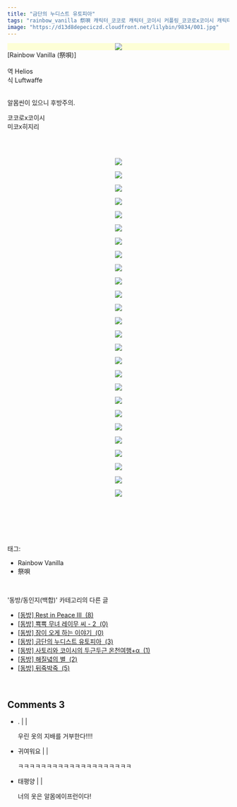 ```yaml
---
title: "금단의 누디스트 유토피아"
tags: "rainbow_vanilla 祭唄 캐릭터_코코로 캐릭터_코이시 커플링_코코로x코이시 캐릭터_미코 캐릭터_히지리 커플링_미코x히지리 동방／동인지(백합)"
image: "https://d13d8depeciczd.cloudfront.net/lilybin/9834/001.jpg"
---
```

<div class="article">
<div class="area_view">
<div style="text-align: left;"><span class="imageblock" style="display:inline-block;width:764px;color: rgb(185, 185, 187); text-align: center; background-color: rgb(253, 254, 214);;height:auto;max-width:100%"><img src="{{ site.imgserver12 }}/lilybin/9834/001.jpg"/></span><br/>[Rainbow Vanilla (祭唄)]<br/><br/>역 Helios<br/>식 Luftwaffe</div><div style="text-align: left;"><br/></div><div style="text-align: left;"><p>알몸씬이 있으니 후방주의.</p><p>코코로x코이시<br/>미코x히지리<br/><br/></p><p style="text-align: left;"></p><p style="text-align: center; clear: none; float: none;"><br/></p><p style="text-align: center; clear: none; float: none;"><span class="imageblock" style="display:inline-block;width:764px;;height:auto;max-width:100%"><img src="{{ site.imgserver12 }}/lilybin/9834/002.jpg"/></span></p><p style="text-align: center; clear: none; float: none;"><span class="imageblock" style="display:inline-block;width:764px;;height:auto;max-width:100%"><img src="{{ site.imgserver12 }}/lilybin/9834/003.jpg"/></span></p><p style="text-align: center; clear: none; float: none;"><span class="imageblock" style="display:inline-block;width:764px;;height:auto;max-width:100%"><img src="{{ site.imgserver12 }}/lilybin/9834/004.jpg"/></span></p><p style="text-align: center; clear: none; float: none;"><span class="imageblock" style="display:inline-block;width:764px;;height:auto;max-width:100%"><img src="{{ site.imgserver12 }}/lilybin/9834/005.jpg"/></span></p><p style="text-align: center; clear: none; float: none;"><span class="imageblock" style="display:inline-block;width:764px;;height:auto;max-width:100%"><img src="{{ site.imgserver12 }}/lilybin/9834/006.jpg"/></span></p><p style="text-align: center; clear: none; float: none;"><span class="imageblock" style="display:inline-block;width:764px;;height:auto;max-width:100%"><img src="{{ site.imgserver12 }}/lilybin/9834/007.jpg"/></span></p><p style="text-align: center; clear: none; float: none;"><span class="imageblock" style="display:inline-block;width:764px;;height:auto;max-width:100%"><img src="{{ site.imgserver12 }}/lilybin/9834/008.jpg"/></span></p><p style="text-align: center; clear: none; float: none;"><span class="imageblock" style="display:inline-block;width:764px;;height:auto;max-width:100%"><img src="{{ site.imgserver12 }}/lilybin/9834/009.jpg"/></span></p><p style="text-align: center; clear: none; float: none;"><span class="imageblock" style="display:inline-block;width:764px;;height:auto;max-width:100%"><img src="{{ site.imgserver12 }}/lilybin/9834/010.jpg"/></span></p><p style="text-align: center; clear: none; float: none;"><span class="imageblock" style="display:inline-block;width:764px;;height:auto;max-width:100%"><img src="{{ site.imgserver12 }}/lilybin/9834/011.jpg"/></span></p><p style="text-align: center; clear: none; float: none;"><span class="imageblock" style="display:inline-block;width:764px;;height:auto;max-width:100%"><img src="{{ site.imgserver12 }}/lilybin/9834/012.jpg"/></span></p><p style="text-align: center; clear: none; float: none;"><span class="imageblock" style="display:inline-block;width:764px;;height:auto;max-width:100%"><img src="{{ site.imgserver12 }}/lilybin/9834/013.jpg"/></span></p><p style="text-align: center; clear: none; float: none;"><span class="imageblock" style="display:inline-block;width:764px;;height:auto;max-width:100%"><img src="{{ site.imgserver12 }}/lilybin/9834/014.jpg"/></span></p><p style="text-align: center; clear: none; float: none;"><span class="imageblock" style="display:inline-block;width:764px;;height:auto;max-width:100%"><img src="{{ site.imgserver12 }}/lilybin/9834/015.jpg"/></span></p><p style="text-align: center; clear: none; float: none;"><span class="imageblock" style="display:inline-block;width:764px;;height:auto;max-width:100%"><img src="{{ site.imgserver12 }}/lilybin/9834/016.jpg"/></span></p><p style="text-align: center; clear: none; float: none;"><span class="imageblock" style="display:inline-block;width:764px;;height:auto;max-width:100%"><img src="{{ site.imgserver12 }}/lilybin/9834/017.jpg"/></span></p><p style="text-align: center; clear: none; float: none;"><span class="imageblock" style="display:inline-block;width:764px;;height:auto;max-width:100%"><img src="{{ site.imgserver12 }}/lilybin/9834/018.jpg"/></span></p><p style="text-align: center; clear: none; float: none;"><span class="imageblock" style="display:inline-block;width:764px;;height:auto;max-width:100%"><img src="{{ site.imgserver12 }}/lilybin/9834/019.jpg"/></span></p><p style="text-align: center; clear: none; float: none;"><span class="imageblock" style="display:inline-block;width:764px;;height:auto;max-width:100%"><img src="{{ site.imgserver12 }}/lilybin/9834/020.jpg"/></span></p><p style="text-align: center; clear: none; float: none;"><span class="imageblock" style="display:inline-block;width:764px;;height:auto;max-width:100%"><img src="{{ site.imgserver12 }}/lilybin/9834/021.jpg"/></span></p><p style="text-align: center; clear: none; float: none;"><span class="imageblock" style="display:inline-block;width:764px;;height:auto;max-width:100%"><img src="{{ site.imgserver12 }}/lilybin/9834/022.jpg"/></span></p><p style="text-align: center; clear: none; float: none;"><span class="imageblock" style="display:inline-block;width:764px;;height:auto;max-width:100%"><img src="{{ site.imgserver12 }}/lilybin/9834/023.jpg"/></span></p><p style="text-align: center; clear: none; float: none;"><span class="imageblock" style="display:inline-block;width:764px;;height:auto;max-width:100%"><img src="{{ site.imgserver12 }}/lilybin/9834/024.jpg"/></span></p><p style="text-align: center; clear: none; float: none;"><span class="imageblock" style="display:inline-block;width:764px;;height:auto;max-width:100%"><img src="{{ site.imgserver12 }}/lilybin/9834/025.jpg"/></span></p><p style="text-align: center; clear: none; float: none;"><span class="imageblock" style="display:inline-block;width:764px;;height:auto;max-width:100%"><img src="{{ site.imgserver12 }}/lilybin/9834/026.jpg"/></span></p><p style="text-align: center; clear: none; float: none;"><span class="imageblock" style="display:inline-block;width:764px;;height:auto;max-width:100%"><img src="{{ site.imgserver12 }}/lilybin/9834/027.jpg"/></span></p><p style="text-align: left;"><br/></p></div><p><br/></p>
</div></div><br/>
<div class="tagTrail">
<p>태그: </p>
<ul>
<li>Rainbow Vanilla</li>
<li>祭唄</li>
</ul>
</div><br/>
<div class="another">
<p>'동방/동인지(백합)' 카테고리의 다른 글</p>
<ul>
<li><a href="/lilybin_9767">
[동방] Rest in Peace III  (8)
</a></li>
<li><a href="/lilybin_9647">
[동방] 뾱뾱 무녀 레이무 씨 - 2  (0)
</a></li>
<li><a href="/lilybin_9833">
[동방] 잠이 오게 하는 이야기  (0)
</a></li>
<li><a href="/lilybin_9834">
[동방] 금단의 누디스트 유토피아  (3)
</a></li>
<li><a href="/lilybin_9835">
[동방] 사토리와 코이시의 두근두근 온천여행+α  (1)
</a></li>
<li><a href="/lilybin_9798">
[동방] 해질녘의 별  (2)
</a></li>
<li><a href="/lilybin_9726">
[동방] 뒤죽박죽  (5)
</a></li>
</ul>
</div><br/>
<div class="comment">
<h2 class="bold">Comments <span id="commentCount9834">3</span></h2>
<div style="clear:both;">
<div id="entry9834Comment" style="display:block">
<ul class="list_reply">
<li class="rp_general" id="comment13399620">
<div class="post-comment">
<div>
<span>
<i class="fa fa-user"></i>. |
                                |
                               
</span>
<p>우린 옷의 지배를 거부한다!!!!</p>

</div>
</div>
</li>
<li class="rp_general" id="comment13408697">
<div class="post-comment">
<div>
<span>
<i class="fa fa-user"></i>귀여워요 |
                                |
                               
</span>
<p>ㅋㅋㅋㅋㅋㅋㅋㅋㅋㅋㅋㅋㅋㅋㅋㅋㅋㅋㅋㅋ</p>

</div>
</div>
</li>
<li class="rp_general" id="comment14347774">
<div class="post-comment">
<div>
<span>
<i class="fa fa-user"></i>태평양 |
                                |
                               
</span>
<p>너의 옷은 알몸에이프런이다!</p>

</div>
</div>
</li>
</ul>
</div>
</div>
</div><br/>
<br/>
<p id="refer"></p>
<br/>

